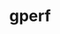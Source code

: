 ---
title: "gperf"
layout: cache
categories: [package, develop]
meta: {"compilers": ["gcc@10.5.0", "gcc@11.1.0", "gcc@11.4.0", "gcc@13.3.0"], "num_specs": 8, "num_specs_by_stack": {"data-vis-sdk": 2, "developer-tools-aarch64-linux-gnu": 2, "developer-tools-x86_64_v3-linux-gnu": 2, "e4s": 2, "hep": 2, "root": 8}, "oss": ["centos7", "rhel8", "ubuntu20.04", "ubuntu22.04"], "platforms": ["linux"], "stacks": ["data-vis-sdk", "developer-tools-aarch64-linux-gnu", "developer-tools-x86_64_v3-linux-gnu", "e4s", "hep", "root"], "targets": ["aarch64", "x86_64_v3"], "versions": ["3.1"]}
spec_details: [{"compiler": "gcc@13.3.0", "hash": "7modzehopq6pijbfm3fk5ycsfecfsmb5", "os": "rhel8", "platform": "linux", "size": "-", "stacks": ["developer-tools-aarch64-linux-gnu", "root"], "target": "aarch64", "variants": ["build_system=autotools", "patches:=3dd36db"], "versions": ["3.1"]}, {"compiler": "gcc@10.5.0", "hash": "bwk7sk7nlut6sz2kue74fxcjfxs4hdi2", "os": "centos7", "platform": "linux", "size": "-", "stacks": ["developer-tools-x86_64_v3-linux-gnu", "root"], "target": "x86_64_v3", "variants": ["build_system=autotools", "patches:=3dd36db"], "versions": ["3.1"]}, {"compiler": "gcc@13.3.0", "hash": "dacw4mrtn2lybdrzusj3acdo2fgdyw6z", "os": "rhel8", "platform": "linux", "size": "-", "stacks": ["developer-tools-aarch64-linux-gnu", "root"], "target": "aarch64", "variants": ["build_system=autotools", "patches:=3dd36db"], "versions": ["3.1"]}, {"compiler": "gcc@10.5.0", "hash": "jtwkx5zj2jxjoyfdmdflyght6u3vsujv", "os": "centos7", "platform": "linux", "size": "-", "stacks": ["developer-tools-x86_64_v3-linux-gnu", "root"], "target": "x86_64_v3", "variants": ["build_system=autotools", "patches:=3dd36db"], "versions": ["3.1"]}, {"compiler": "gcc@11.1.0", "hash": "r3xvqllll66ykif3yeab4p3nnwd3nt4x", "os": "ubuntu20.04", "platform": "linux", "size": "-", "stacks": ["data-vis-sdk", "root"], "target": "x86_64_v3", "variants": ["build_system=autotools", "patches:=3dd36db"], "versions": ["3.1"]}, {"compiler": "gcc@11.4.0", "hash": "rt4kereovvrivxutq6e7kwtqr3rp3mrd", "os": "ubuntu22.04", "platform": "linux", "size": "-", "stacks": ["e4s", "hep", "root"], "target": "x86_64_v3", "variants": ["build_system=autotools", "patches:=3dd36db"], "versions": ["3.1"]}, {"compiler": "gcc@11.4.0", "hash": "sbzkf5xyk4qkpiw2jbocxyo6gmwzlzmw", "os": "ubuntu22.04", "platform": "linux", "size": "-", "stacks": ["e4s", "hep", "root"], "target": "x86_64_v3", "variants": ["build_system=autotools", "patches:=3dd36db"], "versions": ["3.1"]}, {"compiler": "gcc@11.1.0", "hash": "tzudnxmvklbhwwvr2xfgoywvkob72pqo", "os": "ubuntu20.04", "platform": "linux", "size": "-", "stacks": ["data-vis-sdk", "root"], "target": "x86_64_v3", "variants": ["build_system=autotools", "patches:=3dd36db"], "versions": ["3.1"]}]
---